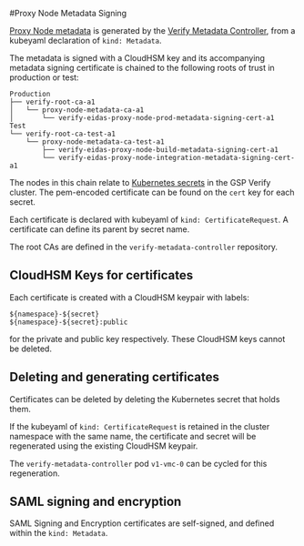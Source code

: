 #Proxy Node Metadata Signing

 [Proxy Node metadata](https://proxy-node.eidas.test.london.verify.govsvc.uk/ServiceMetadata) is generated by the [Verify Metadata Controller](https://github.com/alphagov/verify-metadata-controller), from a kubeyaml declaration of
`kind: Metadata`.

The metadata is signed with a CloudHSM key and its accompanying metadata signing certificate is chained to the following roots of trust in production or test:

````
Production
├── verify-root-ca-a1
│   └── proxy-node-metadata-ca-a1
│       └── verify-eidas-proxy-node-prod-metadata-signing-cert-a1
Test
└── verify-root-ca-test-a1
    └── proxy-node-metadata-ca-test-a1
        ├── verify-eidas-proxy-node-build-metadata-signing-cert-a1
        └── verify-eidas-proxy-node-integration-metadata-signing-cert-a1
````

The nodes in this chain relate to [Kubernetes secrets](https://kubernetes.io/docs/concepts/configuration/secret/) in the GSP Verify cluster. The pem-encoded certificate can be found on the `cert` key for each secret.

Each certificate is declared with kubeyaml of
 `kind: CertificateRequest`. A certificate can define its parent by secret name.
 
 The root CAs are defined in the `verify-metadata-controller` repository.
 
 ## CloudHSM Keys for certificates
 Each certificate is created with a CloudHSM keypair with labels:
 ````
${namespace}-${secret}
 ${namespace}-${secret}:public
````
for the private and public key respectively. These CloudHSM keys cannot be deleted.

## Deleting and generating certificates
Certificates can be deleted by deleting the Kubernetes secret that holds them.

If the kubeyaml of `kind: CertificateRequest` is retained in the cluster namespace with the same name, the certificate and secret will be regenerated using the existing CloudHSM keypair.

The `verify-metadata-controller` pod `v1-vmc-0` can be cycled for this regeneration.

## SAML signing and encryption
SAML Signing and Encryption certificates are self-signed, and defined within the  `kind: Metadata`.